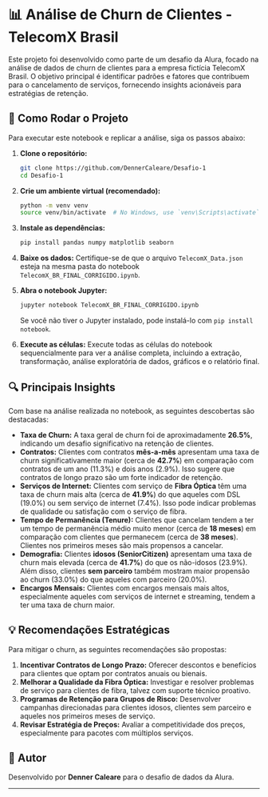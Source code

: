 # 📊 Análise de Churn de Clientes - TelecomX Brasil

Este projeto foi desenvolvido como parte de um desafio da Alura, focado na análise de dados de churn de clientes para a empresa fictícia TelecomX Brasil. O objetivo principal é identificar padrões e fatores que contribuem para o cancelamento de serviços, fornecendo insights acionáveis para estratégias de retenção.

## 🚀 Como Rodar o Projeto

Para executar este notebook e replicar a análise, siga os passos abaixo:

1.  **Clone o repositório:**
    ```bash
    git clone https://github.com/DennerCaleare/Desafio-1
    cd Desafio-1
    ```

2.  **Crie um ambiente virtual (recomendado):**
    ```bash
    python -m venv venv
    source venv/bin/activate  # No Windows, use `venv\Scripts\activate`
    ```

3.  **Instale as dependências:**
    ```bash
    pip install pandas numpy matplotlib seaborn
    ```

4.  **Baixe os dados:**
    Certifique-se de que o arquivo `TelecomX_Data.json` esteja na mesma pasta do notebook `TelecomX_BR_FINAL_CORRIGIDO.ipynb`.

5.  **Abra o notebook Jupyter:**
    ```bash
    jupyter notebook TelecomX_BR_FINAL_CORRIGIDO.ipynb
    ```
    Se você não tiver o Jupyter instalado, pode instalá-lo com `pip install notebook`.

6.  **Execute as células:**
    Execute todas as células do notebook sequencialmente para ver a análise completa, incluindo a extração, transformação, análise exploratória de dados, gráficos e o relatório final.

## 🔍 Principais Insights

Com base na análise realizada no notebook, as seguintes descobertas são destacadas:

*   **Taxa de Churn:** A taxa geral de churn foi de aproximadamente **26.5%**, indicando um desafio significativo na retenção de clientes.
*   **Contratos:** Clientes com contratos **mês-a-mês** apresentam uma taxa de churn significativamente maior (cerca de **42.7%**) em comparação com contratos de um ano (11.3%) e dois anos (2.9%). Isso sugere que contratos de longo prazo são um forte indicador de retenção.
*   **Serviços de Internet:** Clientes com serviço de **Fibra Óptica** têm uma taxa de churn mais alta (cerca de **41.9%**) do que aqueles com DSL (19.0%) ou sem serviço de internet (7.4%). Isso pode indicar problemas de qualidade ou satisfação com o serviço de fibra.
*   **Tempo de Permanência (Tenure):** Clientes que cancelam tendem a ter um tempo de permanência médio muito menor (cerca de **18 meses**) em comparação com clientes que permanecem (cerca de **38 meses**). Clientes nos primeiros meses são mais propensos a cancelar.
*   **Demografia:** Clientes **idosos (SeniorCitizen)** apresentam uma taxa de churn mais elevada (cerca de **41.7%**) do que os não-idosos (23.9%). Além disso, clientes **sem parceiro** também mostram maior propensão ao churn (33.0%) do que aqueles com parceiro (20.0%).
*   **Encargos Mensais:** Clientes com encargos mensais mais altos, especialmente aqueles com serviços de internet e streaming, tendem a ter uma taxa de churn maior.

## 💡 Recomendações Estratégicas

Para mitigar o churn, as seguintes recomendações são propostas:

1.  **Incentivar Contratos de Longo Prazo:** Oferecer descontos e benefícios para clientes que optam por contratos anuais ou bienais.
2.  **Melhorar a Qualidade da Fibra Óptica:** Investigar e resolver problemas de serviço para clientes de fibra, talvez com suporte técnico proativo.
3.  **Programas de Retenção para Grupos de Risco:** Desenvolver campanhas direcionadas para clientes idosos, clientes sem parceiro e aqueles nos primeiros meses de serviço.
4.  **Revisar Estratégia de Preços:** Avaliar a competitividade dos preços, especialmente para pacotes com múltiplos serviços.

## 👤 Autor

Desenvolvido por **Denner Caleare** para o desafio de dados da Alura.

---

